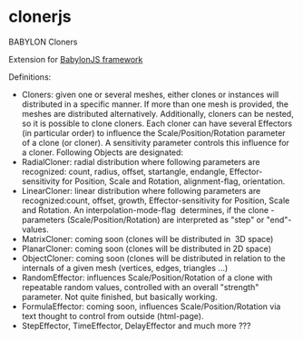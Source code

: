 # clonerjs
BABYLON Cloners
 
<p>
	Extension for <a href="http://www.babylonjs.com/"> BabylonJS framework </a>
</p>
Definitions:
<ul><li>
		Cloners: given one or several meshes, either clones or instances will distributed in a specific manner. If more than one mesh is provided, the meshes are distributed alternatively. Additionally, cloners can be nested, so it is possible to clone cloners. Each cloner can have several Effectors (in particular order) to influence the Scale/Position/Rotation parameter of a clone (or cloner). A sensitivity parameter controls this influence for a cloner. Following Objects are designated:
	</li>
	<li>
		RadialCloner: radial distribution where following parameters are recognized: count, radius, offset, startangle, endangle, Effector-sensitivity for Position, Scale and Rotation, alignment-flag, orientation.
	</li>
	<li>
		LinearCloner: linear distribution where following parameters are recognized:count, offset, growth, Effector-sensitivity for Position, Scale and Rotation. An interpolation-mode-flag&nbsp; determines, if the clone -parameters (Scale/Position/Rotation) are interpreted as "step" or "end"-values.
	</li>
	<li>
		MatrixCloner: coming soon (clones will be distributed in&nbsp; 3D space)
	</li>
	<li>
		PlanarCloner: coming soon (clones will be distributed in 2D space)
	</li>
	<li>
		ObjectCloner: coming soon (clones will be distributed in relation to the internals of a given mesh (vertices, edges, triangles ...)
	</li>
	<li>
		RandomEffector: influences Scale/Position/Rotation of a clone with repeatable random values, controlled with an overall "strength" parameter. Not quite finished, but basically working.
	</li>
	<li>
		FormulaEffector: coming soon, influences Scale/Position/Rotation via text thought to control from outside (html-page).
	</li>
	<li>
		StepEffector, TimeEffector, DelayEffector and much more ???
	</li>
</ul><p> 